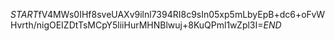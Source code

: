 $START$fV4MWs0IHf8sveUAXv9ilnl7394RI8c9sIn05xp5mLbyEpB+dc6+oFvWHvrth/nigOEIZDtTsMCpY5liiHurMHNBlwuj+8KuQPml1wZpl3I=$END$